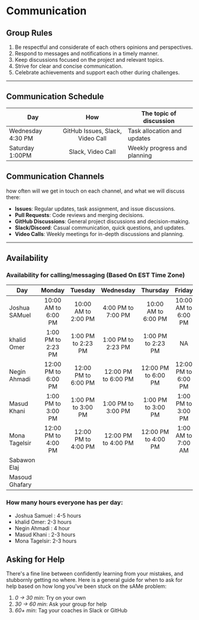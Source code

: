 <!--
    this template is for inspiration, feel free to change it however you like!

    Careful! be sure to protect your privacy when filling out this document
        everything you write here will be public
        so share only what you are comfortable sharing online
        you can share the rest in confidence with you group by another channel
-->

# Communication

## Group Rules

<!-- any general rules you'd like to set for your group? -->

1. Be respectful and considerate of each others opinions and perspectives.
2. Respond to messages and notifications in a timely manner.
3. Keep discussions focused on the project and relevant topics.
4. Strive for clear and concise communication.
5. Celebrate achievements and support each other during challenges.

---

## Communication Schedule

| Day | How | The topic of discussion |
| --- | :-: | ----------------------- |
|  Wednesday 4:30 PM   | GitHub Issues, Slack, Video Call    |     Task allocation and updates                    |
|  Saturday 1:00PM   |  Slack, Video Call    |     Weekly progress and planning                    |

## Communication Channels

how often will we get in touch on each channel, and what we will discuss there:

- **Issues**: Regular updates, task assignment, and issue discussions.
- **Pull Requests**: Code reviews and merging decisions.
- **GitHub Discussions**: General project discussions and decision-making.
- **Slack/Discord**: Casual communication, quick questions, and updates.
- **Video Calls**: Weekly meetings for in-depth discussions and planning.

---

## Availability

### Availability for calling/messaging (Based On EST Time Zone)

| Day    | Monday  | Tuesday | Wednesday | Thursday | Friday  | Saturday | Sunday  |
| ------ | :-----: | :-----: | :-------: | :------: | :-----: | :------: | :-----: |
| Joshua SAMuel| 10:00 AM to 6:00 PM| 10:00 AM to 2:00 PM |  4:00 PM to 7:00 PM | 10:00 AM to 6:00 PM | 10:00 AM to 6:00 PM | 10:00 AM to 6:00 PM| 6:00 PM to 12:00AM |
| khalid Omer| 1:00 PM to 2:23 PM| 1:00 PM to 2:23 PM |  1:00 PM to 2:23 PM | 1:00 PM to 2:23 PM | NA | 90:00 AM to 2:30 PM| 1:00 PM to 2:30PM |
| Negin Ahmadi| 12:00 PM to 6:00 PM| 12:00 PM to 6:00 PM |  12:00 PM to 6:00 PM | 12:00 PM to 6:00 PM | 12:00 PM to 6:00 PM | 3:00 AM to 6:00 PM| 3:00 AM to 6:00PM |
| Masud Khani| 1:00 PM to 3:00 PM| 1:00 PM to 3:00 PM |  1:00 PM to 3:00 PM | 1:00 PM to 3:00 PM | 1:00 PM to 3:00 PM | 10:00 AM to 3:00 PM| 9:00 AM to 3:00PM |
| Mona Tagelsir| 12:00 PM to 4:00 PM| 12:00 PM to 4:00 PM |  12:00 PM to 4:00 PM | 12:00 PM to 4:00 PM | 1:00 AM to 7:00 AM | 1:00 AM to 7:00 AM| 12:00 PM to 4:00 PM |
| Sabawon Elaj| |  |   | |  | |  |
| Masoud Ghafary| | |  | |  | |  |

 

### How many hours everyone has per day:

- Joshua Samuel : 4-5 hours
- khalid Omer: 2-3 hours
- Negin Ahmadi : 4 hour 
- Masud Khani : 2-3 hours 
- Mona Tagelsir: 2-3 hours


## Asking for Help

There's a fine line between confidently learning from your mistakes, and
stubbornly getting no where. Here is a general guide for when to ask for help
based on how long you've been stuck on the sAMe problem:

1. _0 -> 30 min_: Try on your own
2. _30 -> 60 min_: Ask your group for help
3. _60+ min_: Tag your coaches in Slack or GitHub
